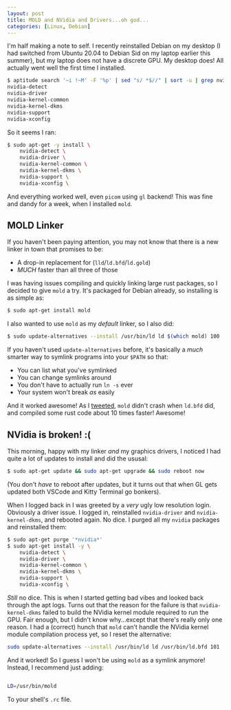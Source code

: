 ```yaml
---
layout: post
title: MOLD and NVidia and Drivers...oh god...
categories: [Linux, Debian]
---
```


I'm half making a note to self. I recently reinstalled Debian on my desktop (I had
switched from Ubuntu 20.04 to Debian Sid on my laptop earlier this summer), but my laptop does not have a
discrete GPU. My desktop does! All actually went well the first time I installed.

```sh
$ aptitude search '~i !~M' -F '%p' | sed "s/ *$//" | sort -u | grep nvidia
nvidia-detect
nvidia-driver
nvidia-kernel-common
nvidia-kernel-dkms
nvidia-support
nvidia-xconfig
```

So it seems I ran:

```sh
$ sudo apt-get -y install \
	nvidia-detect \
	nvidia-driver \
	nvidia-kernel-common \
	nvidia-kernel-dkms \
	nvidia-support \
	nvidia-xconfig \
```

And everything worked well, even `picom` using `gl` backend! This was fine and dandy for a week, when I
installed `mold`.

## MOLD Linker

If you haven't been paying attention, you may not know that there is a new linker in town that promises to be:

* A drop-in replacement for (`lld`/`ld.bfd`/`ld.gold`)
* *MUCH* faster than all three of those

I was having issues compiling and quickly linking large rust packages, so I decided to give `mold` a try. It's
packaged for Debian already, so installing is as simple as:

```sh
$ sudo apt-get install mold
```

I also wanted to use `mold` as my *default* linker, so I also did:

```sh
$ sudo update-alternatives --install /usr/bin/ld ld $(which mold) 100
```

If you haven't used `update-alternatives` before, it's basically a *much* smarter way to symlink programs into
your `$PATH` so that:

* You can list what you've symlinked
* You can change symlinks around
* You don't have to actually run `ln -s` ever
* Your system won't break *as* easily

And it worked awesome! As I [tweeted](https://twitter.com/novafacing/status/1565078729835126786), `mold` didn't
crash when `ld.bfd` did, and compiled some rust code about 10 times faster! Awesome!

## NVidia is broken! :(

This morning, happy with my linker *and* my graphics drivers, I noticed I had quite a lot of updates to install
and did the ususal:

```sh
$ sudo apt-get update && sudo apt-get upgrade && sudo reboot now
```

(You don't *have* to reboot after updates, but it turns out that when GL gets updated both VSCode and Kitty Terminal go bonkers).

When I logged back in I was greeted by a *very* ugly low resolution login. Obviously a driver issue. I logged in,
reinstalled `nvidia-driver` and `nvidia-kernel-dkms`, and rebooted again. No dice. I purged all my `nvidia`
packages and reinstalled them:

```sh
$ sudo apt-get purge '*nvidia*'
$ sudo apt-get install -y \
	nvidia-detect \
	nvidia-driver \
	nvidia-kernel-common \
	nvidia-kernel-dkms \
	nvidia-support \
	nvidia-xconfig \
```

*Still* no dice. This is when I started getting bad vibes and looked back through the apt logs. Turns out that
the reason for the failure is that `nvidia-kernel-dkms` failed to build the NVidia kernel module required to
run the GPU. Fair enough, but I didn't know why...except that there's really only one reason. I had a (correct)
hunch that `mold` can't handle the NVidia kernel module compilation process yet, so I reset the alternative:


```sh
sudo update-alternatives --install /usr/bin/ld ld /usr/bin/ld.bfd 101
```

And it worked! So I guess I won't be using `mold` as a symlink anymore! Instead, I recommend just adding:


```sh

LD=/usr/bin/mold
```

To your shell's `.rc` file.

